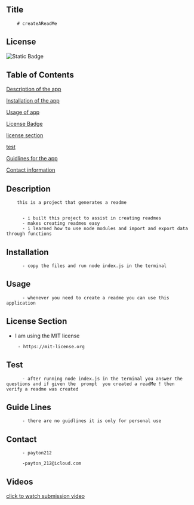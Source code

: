 
  ## Title
        # createAReadMe
 
          
## License
![Static Badge](https://img.shields.io/badge/License-%20MIT%20License-red)

   
  ## Table of Contents

[Description of the app](#description)


[Installation of the app](#installation)


[Usage of app](#usage)


[License Badge](#license)


[license section](#license-section)


[test](#test)


[Guidlines for the app](#guide-lines)


[Contact information](#contact)
         

    
 ## Description
        this is a project that generates a readme

        
          - i built this project to assist in creating readmes
          - makes creating readmes easy
          - i learned how to use node modules and import and export data through functions 

    
  ## Installation

          - copy the files and run node index.js in the terminal
           

    
  ## Usage

          - whenever you need to create a readme you can use this application







        
 
## License Section
 - I am using the MIT license
             
        - https://mit-license.org

     


     
  ## Test
          - after running node index.js in the terminal you answer the questions and if given the  prompt  you created a readMe ! then  verify a readme was created 

     
 ## Guide Lines
          - there are no guidlines it is only for personal use

    
  ## Contact

          - payton212

          -payton_212@icloud.com

## Videos

[click to watch submission video](/video/REC-20241217115305.mp4)

